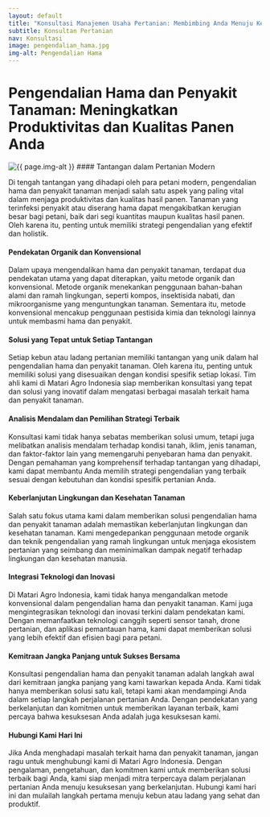 ```yaml
---
layout: default
title: "Konsultasi Manajemen Usaha Pertanian: Membimbing Anda Menuju Kesuksesan Bisnis Pertanian"
subtitle: Konsultan Pertanian
nav: Konsultasi
image: pengendalian_hama.jpg
img-alt: Pengendalian Hama
---
```


<h1>Pengendalian Hama dan Penyakit Tanaman: Meningkatkan Produktivitas dan Kualitas Panen Anda</h1>
<img src="{{ site.url }}/img/{{ page.image }}" alt="{{ page.img-alt }}" class="img-fluid rounded img-content-right">
#### Tantangan dalam Pertanian Modern

Di tengah tantangan yang dihadapi oleh para petani modern, pengendalian hama dan penyakit tanaman menjadi salah satu aspek yang paling vital dalam menjaga produktivitas dan kualitas hasil panen. Tanaman yang terinfeksi penyakit atau diserang hama dapat mengakibatkan kerugian besar bagi petani, baik dari segi kuantitas maupun kualitas hasil panen. Oleh karena itu, penting untuk memiliki strategi pengendalian yang efektif dan holistik.

#### Pendekatan Organik dan Konvensional

Dalam upaya mengendalikan hama dan penyakit tanaman, terdapat dua pendekatan utama yang dapat diterapkan, yaitu metode organik dan konvensional. Metode organik menekankan penggunaan bahan-bahan alami dan ramah lingkungan, seperti kompos, insektisida nabati, dan mikroorganisme yang menguntungkan tanaman. Sementara itu, metode konvensional mencakup penggunaan pestisida kimia dan teknologi lainnya untuk membasmi hama dan penyakit.

#### Solusi yang Tepat untuk Setiap Tantangan

Setiap kebun atau ladang pertanian memiliki tantangan yang unik dalam hal pengendalian hama dan penyakit tanaman. Oleh karena itu, penting untuk memiliki solusi yang disesuaikan dengan kondisi spesifik setiap lokasi. Tim ahli kami di Matari Agro Indonesia siap memberikan konsultasi yang tepat dan solusi yang inovatif dalam mengatasi berbagai masalah terkait hama dan penyakit tanaman.

#### Analisis Mendalam dan Pemilihan Strategi Terbaik

Konsultasi kami tidak hanya sebatas memberikan solusi umum, tetapi juga melibatkan analisis mendalam terhadap kondisi tanah, iklim, jenis tanaman, dan faktor-faktor lain yang memengaruhi penyebaran hama dan penyakit. Dengan pemahaman yang komprehensif terhadap tantangan yang dihadapi, kami dapat membantu Anda memilih strategi pengendalian yang terbaik sesuai dengan kebutuhan dan kondisi spesifik pertanian Anda.

#### Keberlanjutan Lingkungan dan Kesehatan Tanaman

Salah satu fokus utama kami dalam memberikan solusi pengendalian hama dan penyakit tanaman adalah memastikan keberlanjutan lingkungan dan kesehatan tanaman. Kami mengedepankan penggunaan metode organik dan teknik pengendalian yang ramah lingkungan untuk menjaga ekosistem pertanian yang seimbang dan meminimalkan dampak negatif terhadap lingkungan dan kesehatan manusia.

#### Integrasi Teknologi dan Inovasi

Di Matari Agro Indonesia, kami tidak hanya mengandalkan metode konvensional dalam pengendalian hama dan penyakit tanaman. Kami juga mengintegrasikan teknologi dan inovasi terkini dalam pendekatan kami. Dengan memanfaatkan teknologi canggih seperti sensor tanah, drone pertanian, dan aplikasi pemantauan hama, kami dapat memberikan solusi yang lebih efektif dan efisien bagi para petani.

#### Kemitraan Jangka Panjang untuk Sukses Bersama

Konsultasi pengendalian hama dan penyakit tanaman adalah langkah awal dari kemitraan jangka panjang yang kami tawarkan kepada Anda. Kami tidak hanya memberikan solusi satu kali, tetapi kami akan mendampingi Anda dalam setiap langkah perjalanan pertanian Anda. Dengan pendekatan yang berkelanjutan dan komitmen untuk memberikan layanan terbaik, kami percaya bahwa kesuksesan Anda adalah juga kesuksesan kami.

#### Hubungi Kami Hari Ini

Jika Anda menghadapi masalah terkait hama dan penyakit tanaman, jangan ragu untuk menghubungi kami di Matari Agro Indonesia. Dengan pengalaman, pengetahuan, dan komitmen kami untuk memberikan solusi terbaik bagi Anda, kami siap menjadi mitra terpercaya dalam perjalanan pertanian Anda menuju kesuksesan yang berkelanjutan. Hubungi kami hari ini dan mulailah langkah pertama menuju kebun atau ladang yang sehat dan produktif.